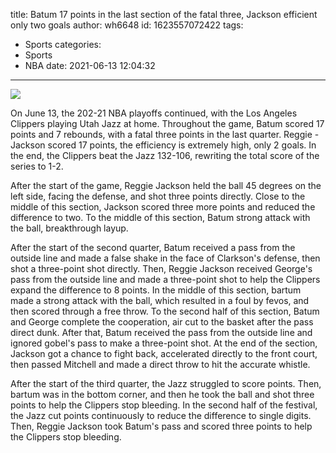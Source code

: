 title: Batum 17 points in the last section of the fatal three, Jackson efficient only two goals
author: wh6648
id: 1623557072422
tags: 
- Sports
categories: 
- Sports
- NBA
date: 2021-06-13 12:04:32
---
![](https://p2.itc.cn/q_70/images01/20210613/6c7c6c03334149ab8269629774a9cfbd.jpeg)


On June 13, the 202-21 NBA playoffs continued, with the Los Angeles Clippers playing Utah Jazz at home. Throughout the game, Batum scored 17 points and 7 rebounds, with a fatal three points in the last quarter. Reggie - Jackson scored 17 points, the efficiency is extremely high, only 2 goals. In the end, the Clippers beat the Jazz 132-106, rewriting the total score of the series to 1-2.

After the start of the game, Reggie Jackson held the ball 45 degrees on the left side, facing the defense, and shot three points directly. Close to the middle of this section, Jackson scored three more points and reduced the difference to two. To the middle of this section, Batum strong attack with the ball, breakthrough layup.

After the start of the second quarter, Batum received a pass from the outside line and made a false shake in the face of Clarkson's defense, then shot a three-point shot directly. Then, Reggie Jackson received George's pass from the outside line and made a three-point shot to help the Clippers expand the difference to 8 points. In the middle of this section, bartum made a strong attack with the ball, which resulted in a foul by fevos, and then scored through a free throw. To the second half of this section, Batum and George complete the cooperation, air cut to the basket after the pass direct dunk. After that, Batum received the pass from the outside line and ignored gobel's pass to make a three-point shot. At the end of the section, Jackson got a chance to fight back, accelerated directly to the front court, then passed Mitchell and made a direct throw to hit the accurate whistle.

After the start of the third quarter, the Jazz struggled to score points. Then, bartum was in the bottom corner, and then he took the ball and shot three points to help the Clippers stop bleeding. In the second half of the festival, the Jazz cut points continuously to reduce the difference to single digits. Then, Reggie Jackson took Batum's pass and scored three points to help the Clippers stop bleeding.

